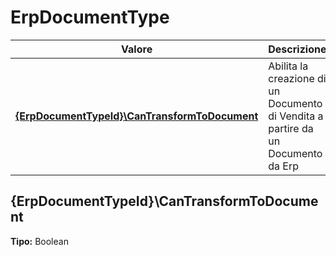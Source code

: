 # ErpDocumentType
| Valore| Descrizione |
| --- | --- |
| **[{ErpDocumentTypeId}\CanTransformToDocument](#{erpdocumenttypeid}\cantransformtodocument)** | Abilita la creazione di un Documento di Vendita a partire da un Documento da Erp |

{ErpDocumentTypeId}\CanTransformToDocument 
-----
**Tipo:** Boolean

